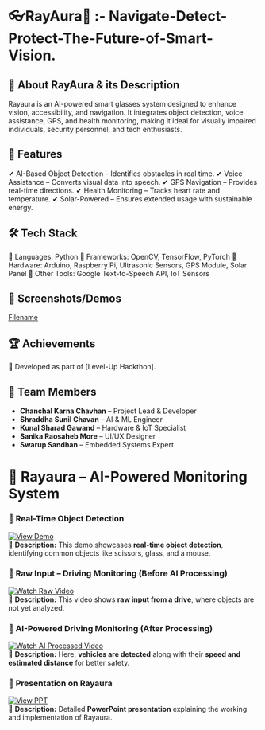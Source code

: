 # ****👓RayAura🚀 :- Navigate-Detect-Protect-The-Future-of-Smart-Vision.****
## 📌 About RayAura & its Description
Rayaura is an AI-powered smart glasses system designed to enhance vision, accessibility, and navigation. It integrates object detection, voice assistance, GPS, and health monitoring, making it ideal for visually impaired individuals, security personnel, and tech enthusiasts.


## 🚀 Features
✔ AI-Based Object Detection – Identifies obstacles in real time.
✔ Voice Assistance – Converts visual data into speech.
✔ GPS Navigation – Provides real-time directions.
✔ Health Monitoring – Tracks heart rate and temperature.
✔ Solar-Powered – Ensures extended usage with sustainable energy.


## 🛠️ Tech Stack
🔹 Languages: Python
🔹 Frameworks: OpenCV, TensorFlow, PyTorch
🔹 Hardware: Arduino, Raspberry Pi, Ultrasonic Sensors, GPS Module, Solar Panel
🔹 Other Tools: Google Text-to-Speech API, IoT Sensors

## 📸 Screenshots/Demos
[Filename](Smart-Glasses.png)

## 🏆 Achievements
📌 Developed as part of [Level-Up Hackthon].


## 👥 Team Members
- **Chanchal Karna Chavhan** – Project Lead & Developer 
- **Shraddha Sunil Chavan** – AI & ML Engineer 
- **Kunal Sharad Gawand** – Hardware & IoT Specialist 
- **Sanika Raosaheb More** – UI/UX Designer
- **Swarup Sandhan** – Embedded Systems Expert

# 📌 Rayaura – AI-Powered Monitoring System

### 🔹 **Real-Time Object Detection**  
[![View Demo](https://img.shields.io/badge/📽️-View_Video-blue?style=for-the-badge)](repository_link/raw/video1.mp4)  
📌 **Description:** This demo showcases **real-time object detection**, identifying common objects like scissors, glass, and a mouse.  

### 🔹 **Raw Input – Driving Monitoring (Before AI Processing)**  
[![Watch Raw Video](https://img.shields.io/badge/📽️-Watch_Raw_Video-orange?style=for-the-badge)](repository_link/raw/video2_before.mp4)  
📌 **Description:** This video shows **raw input from a drive**, where objects are not yet analyzed.  

### 🔹 **AI-Powered Driving Monitoring (After Processing)**  
[![Watch AI Processed Video](https://img.shields.io/badge/📽️-AI_Processed_Video-green?style=for-the-badge)](repository_link/raw/video2_after.mp4)  
📌 **Description:** Here, **vehicles are detected** along with their **speed and estimated distance** for better safety.  

### 🔹 **Presentation on Rayaura**  
[![View PPT](https://img.shields.io/badge/📑-View_PPT-purple?style=for-the-badge)](repository_link/raw/Rayaura_Presentation.pptx)  
📌 **Description:** Detailed **PowerPoint presentation** explaining the working and implementation of Rayaura.  



